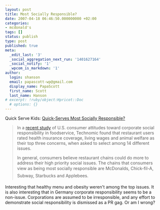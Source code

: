 ```yaml
---
layout: post
title: Most Socially Responsible?
date: 2007-04-18 06:46:50.000000000 +02:00
categories:
- mcdonald's
tags: []
status: publish
type: post
published: true
meta:
  _edit_last: '3'
  _social_aggregation_next_run: '1401627164'
  _social_notify: '1'
  _wpcom_is_markdown: '1'
author:
  login: shanson
  email: papascott-wp@gmail.com
  display_name: PapaScott
  first_name: Scott
  last_name: Hanson
# excerpt: !ruby/object:Hpricot::Doc
  # options: {}
---
```

<p>Quick Serve Kids: <a href="http://www.quickservekids.com/2007/04/quickserves_most_socially_resp.html">Quick-Serves Most Socially Responsible?</a></p>
<blockquote><p>
  In a <a href="http://www.technomic.com/pressroom/corporate_social_4_07.html">recent study</a> of U.S. consumer attitudes toward corporate social responsibility in foodservice, Technomic found that restaurant users rated health insurance coverage, living wages and animal welfare as their top three concerns, when asked to select among 14 different issues.</p>
<p>  In general, consumers believe restaurant chains could do more to address their high priority social issues. The chains that consumers view as being most socially responsible are McDonalds, Chick-fil-A, Subway, Starbucks and Applebees.
</p></blockquote>
<p>Interesting that healthy menu and obesity weren't among the top issues. It is also interesting that in Germany corporate responsibility seems to be a non-issue. Corporations are assumed to be irresponsible, and any effort to demonstrate social responsibility is dismissed as a PR gag. Or am I wrong?</p>

